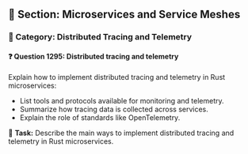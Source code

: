 ## 📘 Section: Microservices and Service Meshes  
### 🔹 Category: Distributed Tracing and Telemetry  
#### ❓ Question 1295: Distributed tracing and telemetry

Explain how to implement distributed tracing and telemetry in Rust microservices:

- List tools and protocols available for monitoring and telemetry.
- Summarize how tracing data is collected across services.
- Explain the role of standards like OpenTelemetry.

🔧 **Task:** Describe the main ways to implement distributed tracing and telemetry in Rust microservices.
